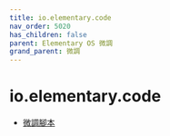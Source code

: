 ```yaml
---
title: io.elementary.code
nav_order: 5020
has_children: false
parent: Elementary OS 微調
grand_parent: 微調
---
```



# io.elementary.code

* [微調腳本](https://github.com/samwhelp/note-about-elementary-os/tree/gh-pages/_demo/adjustment/part-elementary/io.elementary.code)


